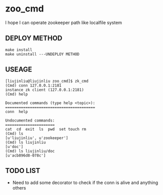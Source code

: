 # zoo_cmd
I hope I can operate zookeeper path like localfile system

## DEPLOY METHOD
    make install
    make uninstall ---UNDEPLOY METHOD

## USEAGE
```
[liujinliu@liujinliu zoo_cmd]$ zk_cmd
(Cmd) conn 127.0.0.1:2181
instance zk client (127.0.0.1:2181)
(Cmd) help

Documented commands (type help <topic>):
========================================
conn  help

Undocumented commands:
======================
cat  cd  exit  ls  pwd  set touch rm
(Cmd) ls
[u'liujinliu', u'zookeeper']
(Cmd) ls liujinliu
[u'doc']
(Cmd) ls liujinliu/doc
[u'acb896d8-078c']
```

## TODO LIST
* Need to add some decorator to check if the conn is alive and anything others
